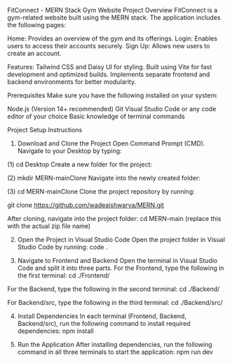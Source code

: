 FitConnect - MERN Stack Gym Website
Project Overview
FitConnect is a gym-related website built using the MERN stack.
The application includes the following pages:

Home: Provides an overview of the gym and its offerings.
Login: Enables users to access their accounts securely.
Sign Up: Allows new users to create an account.

Features:
Tailwind CSS and Daisy UI for styling.
Built using Vite for fast development and optimized builds.
Implements separate frontend and backend environments for better modularity.

Prerequisites
Make sure you have the following installed on your system:

Node.js (Version 14+ recommended)
Git
Visual Studio Code or any code editor of your choice
Basic knowledge of terminal commands

Project Setup Instructions
1. Download and Clone the Project
Open Command Prompt (CMD).
Navigate to your Desktop by typing:

(1)
cd Desktop
Create a new folder for the project:

(2)
mkdir MERN-mainClone
Navigate into the newly created folder:

(3)
cd MERN-mainClone
Clone the project repository by running:

git clone https://github.com/wadeaishwarya/MERN.git

After cloning, navigate into the project folder:
cd MERN-main (replace this with the actual zip file name)

2. Open the Project in Visual Studio Code
Open the project folder in Visual Studio Code by running:
code .

3. Navigate to Frontend and Backend
Open the terminal in Visual Studio Code and split it into three parts.
For the Frontend, type the following in the first terminal:
cd ./Frontend/

For the Backend, type the following in the second terminal:
cd ./Backend/

For Backend/src, type the following in the third terminal:
cd ./Backend/src/

4. Install Dependencies
In each terminal (Frontend, Backend, Backend/src), run the following command to install required dependencies:
npm install

5. Run the Application
After installing dependencies, run the following command in all three terminals to start the application:
npm run dev
